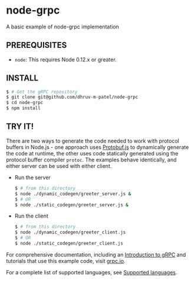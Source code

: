 # node-grpc

A basic example of node-grpc implementation

## PREREQUISITES

- `node`: This requires Node 0.12.x or greater.

## INSTALL

```sh
$ # Get the gRPC repository
$ git clone git@github.com/dhruv-m-patel/node-grpc
$ cd node-grpc
$ npm install
```

## TRY IT!

There are two ways to generate the code needed to work with protocol buffers in Node.js - one approach uses [Protobuf.js](https://github.com/dcodeIO/ProtoBuf.js/) to dynamically generate the code at runtime, the other uses code statically generated using the protocol buffer compiler `protoc`. The examples behave identically, and either server can be used with either client.

- Run the server

  ```sh
  $ # from this directory
  $ node ./dynamic_codegen/greeter_server.js &
  $ # OR
  $ node ./static_codegen/greeter_server.js &
  ```

- Run the client

  ```sh
  $ # from this directory
  $ node ./dynamic_codegen/greeter_client.js
  $ # OR
  $ node ./static_codegen/greeter_client.js
  ```

[grpc basics: node.js]: https://grpc.io/docs/languages/node/basics

For comprehensive documentation, including an [Introduction to gRPC][intro] and
tutorials that use this example code, visit [grpc.io](https://grpc.io).

For a complete list of supported languages, see [Supported languages][lang].

[intro]: https://grpc.io/docs/what-is-grpc/introduction
[lang]: https://grpc.io/docs/languages/
